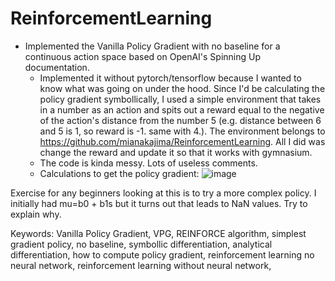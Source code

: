 # ReinforcementLearning

- Implemented the Vanilla Policy Gradient with no baseline for a continuous action space based on OpenAI's Spinning Up documentation. 
  - Implemented it without pytorch/tensorflow because I wanted to know what was going on under the hood. Since I'd be calculating the policy gradient symbollically, I used a simple environment that takes in a number as an action and spits out a reward equal to the negative of the action's distance from the number 5 (e.g. distance between 6 and 5 is 1, so reward is -1. same with 4.). The environment belongs to https://github.com/mianakajima/ReinforcementLearning. All I did was change the reward and update it so that it works with gymnasium.
  - The code is kinda messy. Lots of useless comments.
  - Calculations to get the policy gradient:
![image](https://github.com/user-attachments/assets/949ecce1-be88-446a-8531-15b70c4fed03)


Exercise for any beginners looking at this is to try a more complex policy. I initially had mu=b0 + b1s but it turns out that leads to NaN values. Try to explain why.


Keywords: Vanilla Policy Gradient, VPG, REINFORCE algorithm, simplest gradient policy, no baseline, symbollic differentiation, analytical differentiation, how to compute policy gradient, reinforcement learning no neural network, reinforcement learning without neural network,
